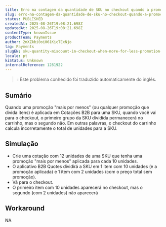 ```yaml
---
title: Erro na contagem da quantidade de SKU no checkout quando a promoção Mais por Menos é aplicada em Cotações B2B
slug: erro-na-contagem-da-quantidade-de-sku-no-checkout-quando-a-promocao-mais-por-menos-e-aplicada-em-cotacoes-b2b
status: PUBLISHED
createdAt: 2025-08-26T19:08:21.698Z
updatedAt: 2025-08-26T19:08:21.698Z
contentType: knownIssue
productTeam: Payments
author: 2mXZkbi0oi061KicTExNjo
tag: Payments
slugEN: sku-quantity-miscount-in-checkout-when-more-for-less-promotion-is-applied-in-b2b-quotes
locale: pt
kiStatus: Unknown
internalReference: 1281922
---
```


>ℹ️ Este problema conhecido foi traduzido automaticamente do inglês.

## Sumário


Quando uma promoção "mais por menos" (ou qualquer promoção que divida itens) é aplicada em Cotações B2B para uma SKU, quando você vai para o checkout, o primeiro grupo da SKU dividida permanecerá no carrinho, mas o segundo não. Em outras palavras, o checkout do carrinho calcula incorretamente o total de unidades para a SKU.
## Simulação



- Crie uma cotação com 12 unidades de uma SKU que tenha uma promoção "mais por menos" aplicada para cada 10 unidades.
- O aplicativo B2B Quotes dividirá a SKU em 1 item com 10 unidades (e a promoção aplicada) e 1 item com 2 unidades (com o preço total sem promoção).
- Vá para o checkout.
- O primeiro item com 10 unidades aparecerá no checkout, mas o segundo (com 2 unidades) não aparecerá
## Workaround


NA


